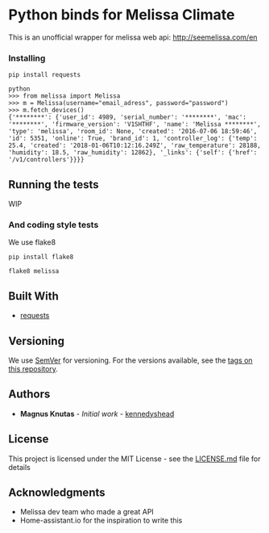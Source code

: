 # Python binds for Melissa Climate

This is an unofficial wrapper for melissa web api: http://seemelissa.com/en

### Installing

```
pip install requests
```

```
python
>>> from melissa import Melissa
>>> m = Melissa(username="email_adress", password="password")
>>> m.fetch_devices()
{'********': {'user_id': 4989, 'serial_number': '********', 'mac': '********', 'firmware_version': 'V1SHTHF', 'name': 'Melissa ********', 'type': 'melissa', 'room_id': None, 'created': '2016-07-06 18:59:46', 'id': 5351, 'online': True, 'brand_id': 1, 'controller_log': {'temp': 25.4, 'created': '2018-01-06T10:12:16.249Z', 'raw_temperature': 28188, 'humidity': 18.5, 'raw_humidity': 12862}, '_links': {'self': {'href': '/v1/controllers'}}}}
```

## Running the tests

WIP

### And coding style tests

We use flake8

```
pip install flake8
```
```
flake8 melissa
```

## Built With

* [requests](http://docs.python-requests.org/en/master/)

## Versioning

We use [SemVer](http://semver.org/) for versioning. For the versions available, see the [tags on this repository](https://github.com/kennedyshead/py-melissa-climate/tags). 

## Authors

* **Magnus Knutas** - *Initial work* - [kennedyshead](https://github.com/kennedyshead)

## License

This project is licensed under the MIT License - see the [LICENSE.md](LICENSE.md) file for details

## Acknowledgments

* Melissa dev team who made a great API
* Home-assistant.io for the inspiration to write this

